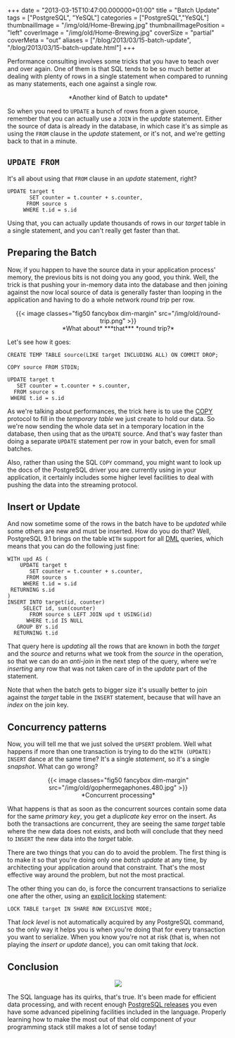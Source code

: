 +++
date = "2013-03-15T10:47:00.000000+01:00"
title = "Batch Update"
tags = ["PostgreSQL", "YeSQL"]
categories = ["PostgreSQL","YeSQL"]
thumbnailImage = "/img/old/Home-Brewing.jpg"
thumbnailImagePosition = "left"
coverImage = "/img/old/Home-Brewing.jpg"
coverSize = "partial"
coverMeta = "out"
aliases = ["/blog/2013/03/15-batch-update",
           "/blog/2013/03/15-batch-update.html"]
+++

Performance consulting involves some tricks that you have to teach over and
over again. One of them is that SQL tends to be so much better at dealing
with plenty of rows in a single statement when compared to running as many
statements, each one against a single row.

<center>*Another kind of Batch to update*</center>

So when you need to 
`UPDATE` a bunch of rows from a given source, remember
that you can actually use a 
`JOIN` in the 
*update* statement. Either the source
of data is already in the database, in which case it's as simple as using
the 
`FROM` clause in the 
*update* statement, or it's not, and we're getting back
to that in a minute.


## `UPDATE FROM`

It's all about using that 
`FROM` clause in an 
*update* statement, right?

~~~
UPDATE target t
       SET counter = t.counter + s.counter,
      FROM source s
     WHERE t.id = s.id
~~~


Using that, you can actually update thousands of rows in our 
*target* table in
a single statement, and you can't really get faster than that.


## Preparing the Batch

Now, if you happen to have the source data in your application process'
memory, the previous bits is not doing you any good, you think. Well, the
trick is that pushing your in-memory data into the database and then joining
against the now local source of data is generally faster than looping in the
application and having to do a whole network 
*round trip* per row.

<center>
{{< image classes="fig50 fancybox dim-margin" src="/img/old/round-trip.png" >}}
</center>

<center>*What about* ***that*** *round trip?*</center>

Let's see how it goes:

~~~
CREATE TEMP TABLE source(LIKE target INCLUDING ALL) ON COMMIT DROP;

COPY source FROM STDIN;

UPDATE target t
   SET counter = t.counter + s.counter,
  FROM source s
 WHERE t.id = s.id
~~~


As we're talking about performances, the trick here is to use the 
[COPY](http://www.postgresql.org/docs/9.2/static/sql-copy.html)
protocol to fill in the 
*temporary table* we just create to hold our data. So
we're now sending the whole data set in a temporary location in the
database, then using that as the 
`UPDATE` source. And that's way faster than
doing a separate 
`UPDATE` statement per row in your batch, even for small
batches.

Also, rather than using the SQL 
`COPY` command, you might want to look up the
docs of the PostgreSQL driver you are currently using in your application,
it certainly includes some higher level facilities to deal with pushing the
data into the streaming protocol.


## Insert or Update

And now sometime some of the rows in the batch have to be 
*updated* while some
others are new and must be inserted. How do you do that? Well, PostgreSQL
9.1 brings on the table 
`WITH` support for all 
[DML](http://www.postgresql.org/docs/9.2/static/dml.html) queries, which means that
you can do the following just fine:

~~~
WITH upd AS (
    UPDATE target t
       SET counter = t.counter + s.counter,
      FROM source s
     WHERE t.id = s.id
 RETURNING s.id
)
INSERT INTO target(id, counter)
     SELECT id, sum(counter)
       FROM source s LEFT JOIN upd t USING(id)
      WHERE t.id IS NULL
   GROUP BY s.id
  RETURNING t.id
~~~


That query here is 
*updating* all the rows that are known in both the 
*target*
and the 
*source* and returns what we took from the 
*source* in the operation, so
that we can do an 
*anti-join* in the next step of the query, where we're
*inserting* any row that was not taken care of in the 
*update* part of the
statement.

Note that when the batch gets to bigger size it's usually better to join
against the 
*target* table in the 
`INSERT` statement, because that will have an
*index* on the join key.


## Concurrency patterns

Now, you will tell me that we just solved the 
`UPSERT` problem. Well what
happens if more than one transaction is trying to do the 
`WITH (UPDATE)
INSERT` dance at the same time? It's a single 
*statement*, so it's a single
*snapshot*. What can go wrong?

<center>
{{< image classes="fig50 fancybox dim-margin" src="/img/old/gophermegaphones.480.jpg" >}}
</center>

<center>*Concurrent processing*</center>

What happens is that as soon as the concurrent sources contain some data for
the same 
*primary key*, you get a 
*duplicate key* error on the insert. As both
the transactions are concurrent, they are seeing the same 
*target* table where
the new data does not exists, and both will conclude that they need to
`INSERT` the new data into the 
*target* table.

There are two things that you can do to avoid the problem. The first thing
is to make it so that you're doing only one 
*batch update* at any time, by
architecting your application around that constraint. That's the most
effective way around the problem, but not the most practical.

The other thing you can do, is force the concurrent transactions to
serialize one after the other, using an 
[explicit locking](http://www.postgresql.org/docs/9.2/static/explicit-locking.html) statement:

~~~
LOCK TABLE target IN SHARE ROW EXCLUSIVE MODE;
~~~


That 
*lock level* is not automatically acquired by any PostgreSQL command, so
the only way it helps you is when you're doing that for every transaction
you want to serialize. When you know you're not at risk (that is, when not
playing the 
*insert or update* dance), you can omit taking that 
*lock*.


## Conclusion
<center>
<div class="figure dim-margin">
  <a href="http://www.flickr.com/photos/asquarephotography/6841106459/in/photostream/">
    <img src="/img/old/stack-of-old-books.jpg">
  </a>
</div>
</center>

The SQL language has its quirks, that's true. It's been made for efficient
data processing, and with recent enough 
[PostgreSQL releases](http://www.postgresql.org/about/featurematrix/) you even have
some advanced pipelining facilities included in the language. Properly
learning how to make the most out of that old component of your programming
stack still makes a lot of sense today!
